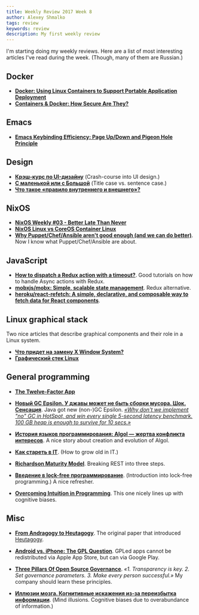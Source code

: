 ```yaml
---
title: Weekly Review 2017 Week 8
author: Alexey Shmalko
tags: review
keywords: review
description: My first weekly review
---
```


I'm starting doing my weekly reviews. Here are a list of most interesting articles I've read during the week. (Though, many of them are Russian.)

<!--more-->

## Docker
- **[Docker: Using Linux Containers to Support Portable Application Deployment](https://www.infoq.com/articles/docker-containers)**
- **[Containers & Docker: How Secure Are They?](https://blog.docker.com/2013/08/containers-docker-how-secure-are-they/)**

## Emacs
- **[Emacs Keybinding Efficiency: Page Up/Down and Pigeon Hole Principle](http://ergoemacs.org/emacs/emacs_key_combo.html)**

## Design
- **[Крэш-курс по UI-дизайну](https://habrahabr.ru/company/iloveip/blog/321728/)** (Crash-course into UI design.)
- **[С маленькой или с Большой](https://habrahabr.ru/company/edison/blog/315360/)** (Title case vs. sentence case.)
- **[Что такое «правило внутреннего и внешнего»?](http://artgorbunov.ru/bb/soviet/20140818/)**

## NixOS
- **[NixOS Weekly #03 - Better Late Than Never](http://weekly.nixos.org/2017/03-better-late-then-never.html)**
- **[NixOS Linux vs CoreOS Container Linux](https://www.vandorp.biz/2017/02/nixos-linux-vs-coreos-container-linux/)**
- **[Why Puppet/Chef/Ansible aren't good enough (and we can do better)](https://www.domenkozar.com/2014/03/11/why-puppet-chef-ansible-arent-good-enough-and-we-can-do-better/)**. Now I know what Puppet/Chef/Ansible are about.

## JavaScript
- **[How to dispatch a Redux action with a timeout?](http://stackoverflow.com/q/35411423/2538771)**. Good tutorials on how to handle Async actions with Redux.
- **[mobxjs/mobx: Simple, scalable state management](https://github.com/mobxjs/mobx)**. Redux alternative.
- **[heroku/react-refetch: A simple, declarative, and composable way to fetch data for React components](https://github.com/heroku/react-refetch)**.

## Linux graphical stack
Two nice articles that describe graphical components and their role in a Linux system.

- **[Что придет на замену X Window System?](https://habrahabr.ru/post/321470/)**
- **[Графический стек Linux](https://habrahabr.ru/post/148954/)**

## General programming
- **[The Twelve-Factor App](https://12factor.net/)**

- **[Новый GC Epsilon. У джавы может не быть сборки мусора. Шок. Сенсация](https://habrahabr.ru/post/321856/)**. Java got new (non-)GC Epsilon. _[«Why don't we implement "no" GC in HotSpot, and win every single 5-second latency benchmark. 100 GB heap is enough to survive for 10 secs.»](https://twitter.com/shipilev/status/830759245016600579)_

- **[История языков программирования: Algol — жертва конфликта интересов](https://habrahabr.ru/post/317010/)**. A nice story about creation and evolution of Algol.

- **[Как стареть в IT](https://habrahabr.ru/post/318914/)**. (How to grow old in IT.)

- **[Richardson Maturity Model](https://martinfowler.com/articles/richardsonMaturityModel.html)**. Breaking REST into three steps.

- **[Введение в lock-free программирование](https://habrahabr.ru/company/wunderfund/blog/322094/)**. (Introduction into lock-free programming.) A nice refresher.

- **[Overcoming Intuition in Programming](https://amasad.me/intuition)**. This one nicely lines up with cognitive biases.

## Misc

- **[From Andragogy to Heutagogy](http://pandora.nla.gov.au/nph-wb/20010220130000/http://ultibase.rmit.edu.au/Articles/dec00/hase2.htm)**. The original paper that introduced [Heutagogy](https://en.wikipedia.org/wiki/Heutagogy).

- **[Android vs. iPhone: The GPL Question](http://www.zdnet.com/article/android-vs-iphone-the-gpl-question/)**. GPLed apps cannot be redistributed via Apple App Store, but can via Google Play.

- **[Three Pillars Of Open Source Governance](http://www.informationweek.com/strategic-cio/it-strategy/three-pillars-of-open-source-governance/a/d-id/1318585)**. _«1. Transparency is key. 2. Set governance parameters. 3. Make every person successful.»_ My company should learn these principles.

- **[Иллюзии мозга. Когнитивные искажения из-за переизбытка информации](https://geektimes.ru/post/282064/)**. (Mind illusions. Cognitive biases due to overabundance of information.)

